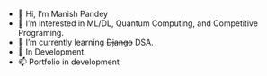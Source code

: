 - 👋 Hi, I’m Manish Pandey
- 👀 I’m interested in ML/DL, Quantum Computing, and Competitive Programing. 
- 🌱 I’m currently learning ~~Django~~ DSA.
- 💞️ In Development.
- 📫 Portfolio in development

<!---
mnk-q/mnk-q is a ✨ special ✨ repository because its `README.md` (this file) appears on your GitHub profile.
You can click the Preview link to take a look at your changes.
--->
